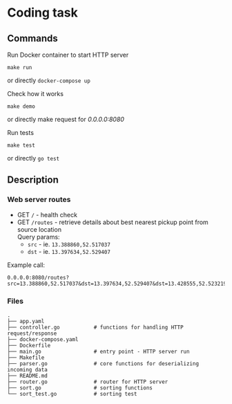 # Coding task

## Commands 

Run Docker container to start HTTP server  
```
make run
```
or directly `docker-compose up`  
  

Check how it works
```
make demo
```  
or directly make request for _0.0.0.0:8080_
  

  
Run tests
```
make test
```
or directly `go test`


## Description

### Web server routes
* GET `/` - health check
* GET `/routes` - retrieve details about best nearest pickup point from source location  
Query params:  
    + `src` - ie. `13.388860,52.517037`
    + `dst` - ie. `13.397634,52.529407`

Example call:  
```
0.0.0.0:8080/routes?src=13.388860,52.517037&dst=13.397634,52.529407&dst=13.428555,52.523219
```

### Files  
```
.
├── app.yaml                
├── controller.go           # functions for handling HTTP request/response
├── docker-compose.yaml      
├── Dockerfile              
├── main.go                 # entry point - HTTP server run
├── Makefile                
├── parser.go               # core functions for deserializing incoming data
├── README.md               
├── router.go               # router for HTTP server
├── sort.go                 # sorting functions
└── sort_test.go            # sorting test

```
